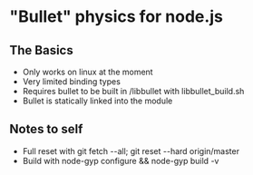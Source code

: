 # "Bullet" physics for node.js

## The Basics
* Only works on linux at the moment
* Very limited binding types
* Requires bullet to be built in /libbullet with libbullet_build.sh
* Bullet is statically linked into the module

## Notes to self
* Full reset with git fetch --all; git reset --hard origin/master
* Build with node-gyp configure && node-gyp build -v
